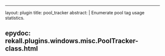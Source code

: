 
---
layout: plugin
title: pool_tracker
abstract: |
    Enumerate pool tag usage statistics.

epydoc: rekall.plugins.windows.misc.PoolTracker-class.html
---
